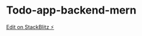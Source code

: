 # Todo-app-backend-mern

[Edit on StackBlitz ⚡️](https://stackblitz.com/edit/stackblitz-starters-go7des)